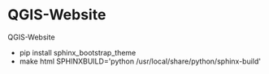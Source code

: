 QGIS-Website
============

QGIS-Website

* pip install sphinx_bootstrap_theme
* make html SPHINXBUILD='python /usr/local/share/python/sphinx-build'
